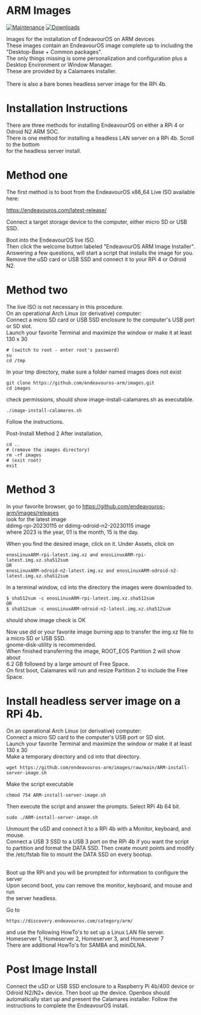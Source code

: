 # ARM Images
 
 [![Maintenance](https://img.shields.io/maintenance/yes/2022.svg)]() [![Downloads](https://img.shields.io/github/downloads/endeavouros-arm/images/total)]()
 
Images for the installation of EndeavourOS on ARM devices <br />
These images contain an EndeavourOS image complete up to including the "Desktop-Base + Common packages". <br />
The only things missing is some personalization and configuration plus a Desktop Environment or Window Manager. <br />
These are provided by a Calamares installer. <br /> <br />
There is also a bare bones headless server image for the RPi 4b.

# Installation Instructions

There are three methods for installing EndeavourOS on either a RPi 4 or Odroid N2 ARM SOC. <br />
There is one method for installing a headless LAN server on a RPi 4b. Scroll to the bottom <br />
for the headless server install.

# Method one

The first method is to boot from the EndeavourOS x86_64 Live ISO available here:

https://endeavouros.com/latest-release/

Connect a target storage device to the computer, either micro SD or USB SSD. <br />

Boot into the EndeavourOS live ISO. <br />
Then click the welcome button labeled "EndeavourOS ARM Image Installer". <br />
Answering a few questions, will start a script that installs the image for you. <br />
Remove the uSD card or USB SSD and connect it to your RPi 4 or Odroid N2.

# Method two

The live ISO is not necessary in this procedure. <br />
On an operational Arch Linux (or derivative) computer: <br />
Connect a micro SD card or USB SSD enclosure to the computer's USB port or SD slot. <br />
Launch your favorite Terminal and maximize the window or make it at least 130 x 30
``` 
# (switch to root - enter root's password)
su      
cd /tmp
```
In your tmp directory, make sure a folder named images does not exist
```
git clone https://github.com/endeavouros-arm/images.git
cd images
```
check permissions, should show image-install-calamares.sh as executable.
```
./image-install-calamares.sh
```
Follow the instructions.

Post-Install Method 2
After installation,
```
cd ..
# (remove the images directory)
rm -rf images  
# (exit root)
exit           
```

# Method 3

In your favorite browser, go to https://github.com/endeavouros-arm/images/releases <br />
look for the latest image <br />
ddimg-rpi-20230115 or ddimg-odroid-n2-20230115 image <br />
where 2023 is the year, 01 is the month, 15 is the day.

When you find the desired image, click on it.
Under Assets, click on <br /> 
```
enosLinuxARM-rpi-latest.img.xz and enosLinuxARM-rpi-latest.img.xz.sha512sum
OR
enosLinuxARM-odroid-n2-latest.img.xz and enosLinuxARM-odroid-n2-latest.img.xz.sha512sum
```
In a terminal window, cd into the directory the images were downloaded to. <br />
```
$ sha512sum -c enosLinuxARM-rpi-latest.img.xz.sha512sum
OR
$ sha512sum -c enosLinuxARM-odroid-n2-latest.img.xz.sha512sum
```
should show image check is OK

Now use dd or your favorite image burning app to transfer the img.xz file
to a micro SD or USB SSD. <br />
gnome-disk-utility is recommended.  <br />
When finished transferring the image, ROOT_EOS Partition 2 will show about <br />
6.2 GB followed by a large amount of Free Space. <br />
On first boot, Calamares will run and resize Partition 2 to include the Free Space.

# Install headless server image on a RPi 4b.

On an operational Arch Linux (or derivative) computer: <br />
Connect a micro SD card to the computer's USB port or SD slot. <br />
Launch your favorite Terminal and maximize the window or make it at least 130 x 30 <br />
Make a temporary directory and cd into that directory.
```
wget https://github.com/endeavouros-arm/images/raw/main/ARM-install-server-image.sh
```
Make the script executable
```
chmod 754 ARM-install-server-image.sh
```
Then execute the script and answer the prompts. Select RPi 4b 64 bit.
```
sudo ./ARM-install-server-image.sh
```
Unmount the uSD and connect it to a RPi 4b with a Monitor, keyboard, and mouse. <br />
Connect a USB 3 SSD to a USB 3 port on the RPi 4b if you want the script <br />
to partition and format the DATA SSD. Then create mount points and modify <br />
the /etc/fstab file to mount the DATA SSD on every bootup. <br /> <br />

Boot up the RPi and you will be prompted for information to configure the server <br />
Upon second boot, you can remove the monitor, keyboard, and mouse and run <br />
the server headless.

Go to 
```
https://discovery.endeavouros.com/category/arm/
```
and use the following HowTo's to set up a Linux LAN file server. <br />
Homeserver 1, Homeserver 2, Homeserver 3, and Homesever 7 <br />
There are additional HowTo's for SAMBA and miniDLNA.

# Post Image Install

Connect the uSD or USB SSD enclosure to a Raspberry Pi 4b/400 device or Odroid N2/N2+ device.
Then boot up the device.
Openbox should automatically start up and present the Calamares installer.
Follow the instructions to complete the EndeavourOS install.
